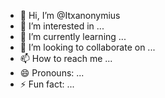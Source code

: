- 👋 Hi, I’m @Itxanonymius
- 👀 I’m interested in ...
- 🌱 I’m currently learning ...
- 💞️ I’m looking to collaborate on ...
- 📫 How to reach me ...
- 😄 Pronouns: ...
- ⚡ Fun fact: ...

<!---
Itxanonymius/Itxanonymius is a ✨ special ✨ repository because its `README.md` (this file) appears on your GitHub profile.
You can click the Preview link to take a look at your changes.
--->
